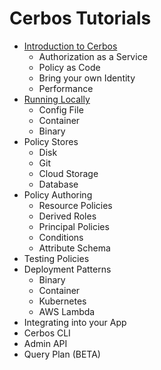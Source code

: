 # Cerbos Tutorials

- [Introduction to Cerbos](01-introduction-to-cerbos/README.md)
  - Authorization as a Service
  - Policy as Code
  - Bring your own Identity
  - Performance
- [Running Locally](02-running-locally/README.md)
  - Config File
  - Container
  - Binary
- Policy Stores
  - Disk
  - Git
  - Cloud Storage
  - Database
- Policy Authoring
  - Resource Policies
  - Derived Roles
  - Principal Policies
  - Conditions
  - Attribute Schema
- Testing Policies
- Deployment Patterns
  - Binary
  - Container
  - Kubernetes
  - AWS Lambda
- Integrating into your App
- Cerbos CLI
- Admin API
- Query Plan (BETA)
